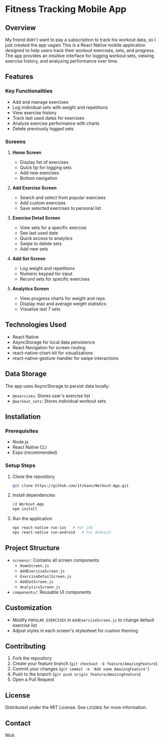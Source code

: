 # Fitness Tracking Mobile App

## Overview

My friend didn't want to pay a subscription to track his workout data, so I just created the app vagain
This is a React Native mobile application designed to help users track their workout exercises, sets, and progress. The app provides an intuitive interface for logging workout sets, viewing exercise history, and analyzing performance over time.

## Features

### Key Functionalities
- Add and manage exercises
- Log individual sets with weight and repetitions
- View exercise history
- Track last used dates for exercises
- Analyze exercise performance with charts
- Delete previously logged sets

### Screens
1. **Home Screen**
   - Display list of exercises
   - Quick tip for logging sets
   - Add new exercises
   - Bottom navigation

2. **Add Exercise Screen**
   - Search and select from popular exercises
   - Add custom exercises
   - Save selected exercises to personal list

3. **Exercise Detail Screen**
   - View sets for a specific exercise
   - See last used date
   - Quick access to analytics
   - Swipe to delete sets
   - Add new sets

4. **Add Set Screen**
   - Log weight and repetitions
   - Numeric keypad for input
   - Record sets for specific exercises

5. **Analytics Screen**
   - View progress charts for weight and reps
   - Display max and average weight statistics
   - Visualize last 7 sets

## Technologies Used
- React Native
- AsyncStorage for local data persistence
- React Navigation for screen routing
- react-native-chart-kit for visualizations
- react-native-gesture-handler for swipe interactions

## Data Storage
The app uses AsyncStorage to persist data locally:
- `@exercises`: Stores user's exercise list
- `@workout_sets`: Stores individual workout sets

## Installation

### Prerequisites
- Node.js
- React Native CLI
- Expo (recommended)

### Setup Steps
1. Clone the repository
   ```bash
   git clone https://github.com/1tzkaos/Workout-App.git
   ```

2. Install dependencies
   ```bash
   cd Workout-App
   npm install
   ```

3. Run the application
   ```bash
   npx react-native run-ios   # For iOS
   npx react-native run-android   # For Android
   ```

## Project Structure
- `screens/`: Contains all screen components
  - `HomeScreen.js`
  - `AddExerciseScreen.js`
  - `ExerciseDetailScreen.js`
  - `AddSetScreen.js`
  - `AnalyticsScreen.js`
- `components/`: Reusable UI components

## Customization
- Modify `POPULAR_EXERCISES` in `AddExerciseScreen.js` to change default exercise list
- Adjust styles in each screen's stylesheet for custom theming

## Contributing
1. Fork the repository
2. Create your feature branch (`git checkout -b feature/AmazingFeature`)
3. Commit your changes (`git commit -m 'Add some AmazingFeature'`)
4. Push to the branch (`git push origin feature/AmazingFeature`)
5. Open a Pull Request

## License
Distributed under the MIT License. See `LICENSE` for more information.

## Contact
Nick
